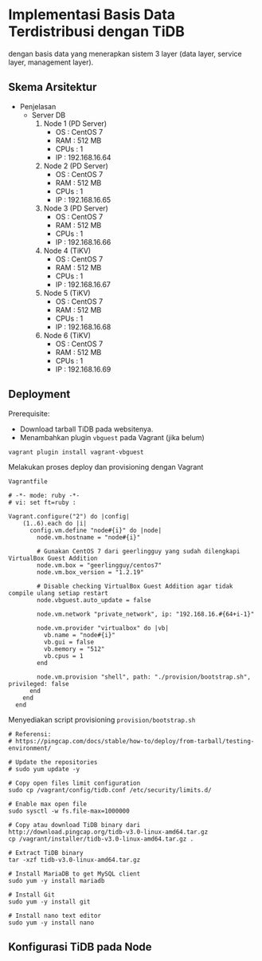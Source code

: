 # Implementasi Basis Data Terdistribusi dengan TiDB
dengan basis data yang menerapkan sistem 3 layer (data layer, service layer, management layer).


## Skema Arsitektur 

- Penjelasan
    - Server DB
        1. Node 1 (PD Server)
            - OS    : CentOS 7
            - RAM   : 512 MB
            - CPUs  : 1
            - IP    : 192.168.16.64
        2. Node 2 (PD Server)
            - OS    : CentOS 7
            - RAM   : 512 MB
            - CPUs  : 1
            - IP    : 192.168.16.65
        3. Node 3 (PD Server)
            - OS    : CentOS 7
            - RAM   : 512 MB
            - CPUs  : 1
            - IP    : 192.168.16.66
        4. Node 4 (TiKV)
            - OS    : CentOS 7
            - RAM   : 512 MB
            - CPUs  : 1
            - IP    : 192.168.16.67
        5. Node 5 (TiKV)
            - OS    : CentOS 7
            - RAM   : 512 MB
            - CPUs  : 1
            - IP    : 192.168.16.68
        6. Node 6 (TiKV)
            - OS    : CentOS 7
            - RAM   : 512 MB
            - CPUs  : 1
            - IP    : 192.168.16.69

## Deployment

Prerequisite: 
- Download tarball TiDB pada websitenya.
- Menambahkan plugin `vbguest` pada Vagrant (jika belum)
```
vagrant plugin install vagrant-vbguest
```

Melakukan proses deploy dan provisioning dengan Vagrant

`Vagrantfile`
```
# -*- mode: ruby -*-
# vi: set ft=ruby :

Vagrant.configure("2") do |config|
    (1..6).each do |i|
      config.vm.define "node#{i}" do |node|
        node.vm.hostname = "node#{i}"

        # Gunakan CentOS 7 dari geerlingguy yang sudah dilengkapi VirtualBox Guest Addition
        node.vm.box = "geerlingguy/centos7"
        node.vm.box_version = "1.2.19"
        
        # Disable checking VirtualBox Guest Addition agar tidak compile ulang setiap restart
        node.vbguest.auto_update = false
        
        node.vm.network "private_network", ip: "192.168.16.#{64+i-1}"
        
        node.vm.provider "virtualbox" do |vb|
          vb.name = "node#{i}"
          vb.gui = false
          vb.memory = "512"
          vb.cpus = 1
        end
  
        node.vm.provision "shell", path: "./provision/bootstrap.sh", privileged: false
      end
    end
  end
```

Menyediakan script provisioning `provision/bootstrap.sh`

```
# Referensi:
# https://pingcap.com/docs/stable/how-to/deploy/from-tarball/testing-environment/

# Update the repositories
# sudo yum update -y

# Copy open files limit configuration
sudo cp /vagrant/config/tidb.conf /etc/security/limits.d/

# Enable max open file
sudo sysctl -w fs.file-max=1000000

# Copy atau download TiDB binary dari http://download.pingcap.org/tidb-v3.0-linux-amd64.tar.gz
cp /vagrant/installer/tidb-v3.0-linux-amd64.tar.gz .

# Extract TiDB binary
tar -xzf tidb-v3.0-linux-amd64.tar.gz

# Install MariaDB to get MySQL client
sudo yum -y install mariadb

# Install Git
sudo yum -y install git

# Install nano text editor
sudo yum -y install nano
```

## Konfigurasi TiDB pada Node


